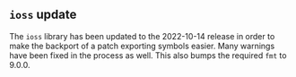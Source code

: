 ## `ioss` update

The `ioss` library has been updated to the 2022-10-14 release in order to make
the backport of a patch exporting symbols easier. Many warnings have been fixed
in the process as well. This also bumps the required `fmt` to 9.0.0.
